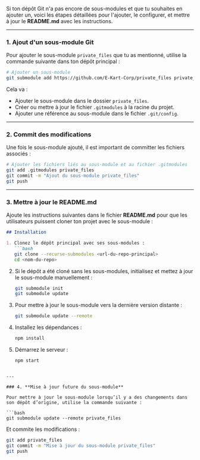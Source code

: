 Si ton dépôt Git n'a pas encore de sous-modules et que tu souhaites en ajouter un, voici les étapes détaillées pour l'ajouter, le configurer, et mettre à jour le **README.md** avec les instructions.

---

### 1. **Ajout d'un sous-module Git**

Pour ajouter le sous-module `private_files` que tu as mentionné, utilise la commande suivante dans ton dépôt principal :

```bash
# Ajouter un sous-module
git submodule add https://github.com/E-Kart-Corp/private_files private_files
```

Cela va :
- Ajouter le sous-module dans le dossier `private_files`.
- Créer ou mettre à jour le fichier `.gitmodules` à la racine du projet.
- Ajouter une référence au sous-module dans le fichier `.git/config`.

---

### 2. **Commit des modifications**

Une fois le sous-module ajouté, il est important de committer les fichiers associés :

```bash
# Ajouter les fichiers liés au sous-module et au fichier .gitmodules
git add .gitmodules private_files
git commit -m "Ajout du sous-module private_files"
git push
```

---

### 3. **Mettre à jour le README.md**

Ajoute les instructions suivantes dans le fichier **README.md** pour que les utilisateurs puissent cloner ton projet avec le sous-module :

```markdown
## Installation

1. Clonez le dépôt principal avec ses sous-modules :
   ```bash
   git clone --recurse-submodules <url-du-repo-principal>
   cd <nom-du-repo>
   ```

2. Si le dépôt a été cloné sans les sous-modules, initialisez et mettez à jour le sous-module manuellement :
   ```bash
   git submodule init
   git submodule update
   ```

3. Pour mettre à jour le sous-module vers la dernière version distante :
   ```bash
   git submodule update --remote
   ```

4. Installez les dépendances :
   ```bash
   npm install
   ```

5. Démarrez le serveur :
   ```bash
   npm start
   ```
```

---

### 4. **Mise à jour future du sous-module**

Pour mettre à jour le sous-module lorsqu’il y a des changements dans son dépôt d’origine, utilise la commande suivante :

```bash
git submodule update --remote private_files
```

Et commite les modifications :

```bash
git add private_files
git commit -m "Mise à jour du sous-module private_files"
git push
```